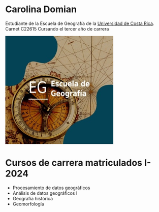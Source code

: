 # Carolina Domian

Estudiante de la Escuela de Geografía de la [Universidad de Costa Rica](https://www.geografia.fcs.ucr.ac.cr/index.php/es/).
Carnet C22615
Cursando el tercer año de carrera

![Imagen](geografia.jpg)


# Cursos de carrera matriculados I-2024
* Procesamiento de datos geográficos 
* Análisis de datos geográficos I 
* Geografía histórica 
* Geomorfología
